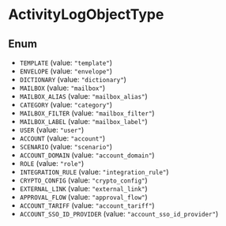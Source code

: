 # ActivityLogObjectType

## Enum

* `TEMPLATE` (value: `"template"`)
* `ENVELOPE` (value: `"envelope"`)
* `DICTIONARY` (value: `"dictionary"`)
* `MAILBOX` (value: `"mailbox"`)
* `MAILBOX_ALIAS` (value: `"mailbox_alias"`)
* `CATEGORY` (value: `"category"`)
* `MAILBOX_FILTER` (value: `"mailbox_filter"`)
* `MAILBOX_LABEL` (value: `"mailbox_label"`)
* `USER` (value: `"user"`)
* `ACCOUNT` (value: `"account"`)
* `SCENARIO` (value: `"scenario"`)
* `ACCOUNT_DOMAIN` (value: `"account_domain"`)
* `ROLE` (value: `"role"`)
* `INTEGRATION_RULE` (value: `"integration_rule"`)
* `CRYPTO_CONFIG` (value: `"crypto_config"`)
* `EXTERNAL_LINK` (value: `"external_link"`)
* `APPROVAL_FLOW` (value: `"approval_flow"`)
* `ACCOUNT_TARIFF` (value: `"account_tariff"`)
* `ACCOUNT_SSO_ID_PROVIDER` (value: `"account_sso_id_provider"`)
